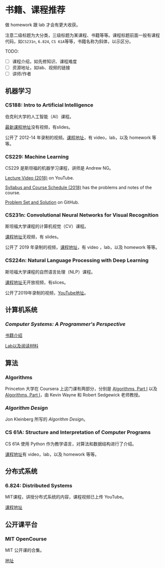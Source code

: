 # 书籍、课程推荐

做 homework 跟 lab 才会有更大收获。

注意二级标题为大分类，三级标题为某课程、书籍等等。课程标题前面一般有课程代码，如`CS231n`, `6.824`, `CS 61A`等等，书籍名称为斜体，以示区分。

TODO:

* [ ] 课程介绍，如先修知识、课程难度
* [ ] 资源地址，如lab、视频的链接
* [ ] 讲师/作者

## 机器学习

### CS188: Intro to Artificial Intelligence

伯克利大学的人工智能（AI）课程。

[最新课程地址](https://inst.eecs.berkeley.edu/~cs188)没有视频，有slides。

公开了 2012-14 年录制的视频。[课程地址](http://ai.berkeley.edu/home.html)，有 video，lab，以及 homework 等等。

### CS229: Machine Learning

CS229 是斯坦福的机器学习课程，讲师是 Andrew NG。

[Lecture Video \(2018\)](https://www.youtube.com/playlist?list=PLoROMvodv4rMiGQp3WXShtMGgzqpfVfbU) on YouTube.

[Syllabus and Course Schedule \(2018\)](http://cs229.stanford.edu/syllabus-autumn2018.html) has the problems and notes of the course.

[Problem Set and Solution](https://github.com/zhixuan-lin/cs229-ps-2018) on GitHub.

### CS231n: Convolutional Neural Networks for Visual Recognition

斯坦福大学课程的计算机视觉（CV）课程。

[课程地址](http://cs231n.stanford.edu/)无视频，有 slides。

公开了 2019 年录制的视频，[课程地址](http://cs231n.stanford.edu/2017/syllabus)，有 video ，lab，以及 homework 等等。

### CS224n: Natural Language Processing with Deep Learning

斯坦福大学课程的自然语言处理（NLP）课程。

[课程地址](https://web.stanford.edu/class/cs224n/index.html#schedule)无开放视频，有slices。

公开了2019年录制的视频，[YouTube地址](https://www.youtube.com/playlist?list=PLoROMvodv4rOhcuXMZkNm7j3fVwBBY42z)。

## 计算机系统

### _Computer Systems: A Programmer's Perspective_

[书籍介绍](https://csapp.cs.cmu.edu/)

[Lab以及阅读材料](http://csapp.cs.cmu.edu/3e/students.html)

## 算法

### Algorithms

Princeton 大学在 Coursera 上这门课有两部分，分别是 [Algorithms, Part I](https://www.coursera.org/learn/algorithms-part1) 以及 [Algorithms, Part I](https://www.coursera.org/learn/algorithms-part2)，由 Kevin Wayne 和 Robert Sedgewick 老师教授。

### _Algorithm Design_

Jon Kleinberg 所写的 _Algorithm Design_。

### CS 61A: Structure and Interpretation of Computer Programs

CS 61A 使用 Python 作为教学语言，对算法和数据结构进行了介绍。

[课程地址](https://cs61a.org/)有 video，lab，以及 homework 等等。

## 分布式系统

### 6.824: Distributed Systems

MIT课程，讲授分布式系统的内容，课程视频已上传 YouTube。

[课程地址](https://pdos.csail.mit.edu/6.824/)

## 公开课平台

### MIT OpenCourse

MIT 公开课的合集。

[地址](https://ocw.mit.edu/index.htm)

